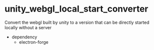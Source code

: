 # unity_webgl_local_start_converter
Convert the webgl built by unity to a version that can be directly started locally without a server

- dependency
    - electron-forge
    <!-- - prettier --> 